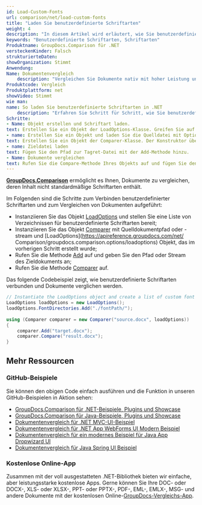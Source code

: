 ```yaml
---
id: Load-Custom-Fonts
url: comparison/net/load-custom-fonts
title: "Laden Sie benutzerdefinierte Schriftarten"
weight: 4
description: "In diesem Artikel wird erläutert, wie Sie benutzerdefinierte Schriftarten in PDF-, Word-, Excel- und PowerPoint-Dokumenten laden, wenn Sie GroupDocs.Comparison für .NET verwenden."
keywords: "Benutzerdefinierte Schriftarten, Schriftarten"
Produktname: GroupDocs.Comparison für .NET
versteckenKinder: Falsch
strukturierteDaten:
showOrganization: Stimmt
Anwendung:
Name: Dokumentenvergleich
    description: "Vergleichen Sie Dokumente nativ mit hoher Leistung unter Verwendung der C#-Sprache und GroupDocs.Comparison für .NET"
Produktcode: Vergleich
Produktplattform: net
showVideo: Stimmt
wie man:
name: So laden Sie benutzerdefinierte Schriftarten in .NET
    description: "Erfahren Sie Schritt für Schritt, wie Sie benutzerdefinierte Schriftarten in .NET laden"
Schritte:
- Name: Objekt erstellen und Schriftart laden.
text: Erstellen Sie ein Objekt der LoadOptions-Klasse. Greifen Sie auf das Objektfeld zu, indem Sie die Add-Methode mit dem Pfad zum Schriftartdateiparameter verwenden.
- name: Erstellen Sie ein Objekt und laden Sie die Quelldatei mit Optionen
text: Erstellen Sie ein Objekt der Comparer-Klasse. Der Konstruktor übernimmt den Pfadparameter der Quelldatei und das Objekt von LoadOptions. Sie können je nach Ihren Anforderungen einen absoluten oder relativen Dateipfad angeben.
- name: Zieldatei laden
text: Fügen Sie den Pfad zur Tagret-Datei mit der Add-Methode hinzu.
- Name: Dokumente vergleichen
text: Rufen Sie die Compare-Methode Ihres Objekts auf und fügen Sie den resultierenden Dateipfadparameter und das Optionsobjekt ein.
---
```

[**GroupDocs.Comparison**](https://products.groupdocs.com/comparison/net) ermöglicht es Ihnen, Dokumente zu vergleichen, deren Inhalt nicht standardmäßige Schriftarten enthält.

Im Folgenden sind die Schritte zum Verbinden benutzerdefinierter Schriftarten und zum Vergleichen von Dokumenten aufgeführt:

* Instanziieren Sie das Objekt [LoadOptions](https://apireference.groupdocs.com/net/comparison/groupdocs.comparison.options/loadoptions) und stellen Sie eine Liste von Verzeichnissen für benutzerdefinierte Schriftarten bereit;
* Instanziieren Sie das Objekt [Comparer](https://apireference.groupdocs.com/net/comparison/groupdocs.comparison/comparer) mit Quelldokumentpfad oder -stream und [LoadOptions](https://apireference.groupdocs.com/net/ Comparison/groupdocs.comparison.options/loadoptions) Objekt, das im vorherigen Schritt erstellt wurde;
* Rufen Sie die Methode [Add](https://apireference.groupdocs.com/net/comparison/groupdocs.comparison/comparer/methods/add/index) auf und geben Sie den Pfad oder Stream des Zieldokuments an;
* Rufen Sie die Methode [Comparer](https://apireference.groupdocs.com/net/comparison/groupdocs.comparison/comparer) auf.

Das folgende Codebeispiel zeigt, wie benutzerdefinierte Schriftarten verbunden und Dokumente verglichen werden.

```csharp
// Instantiate the LoadOptions object and create a list of custom font directories.
LoadOptions loadOptions = new LoadOptions();
loadOptions.FontDirectories.Add("./fontPath/");
 
using (Comparer comparer = new Comparer("source.docx", loadOptions))
{
    comparer.Add("target.docx");
    comparer.Compare("result.docx");
}
```

## Mehr Ressourcen
### GitHub-Beispiele
Sie können den obigen Code einfach ausführen und die Funktion in unseren GitHub-Beispielen in Aktion sehen:
* [GroupDocs.Comparison für .NET-Beispiele, Plugins und Showcase](https://github.com/groupdocs-comparison/GroupDocs.Comparison-for-.NET)
* [GroupDocs.Comparison für Java-Beispiele, Plugins und Showcase](https://github.com/groupdocs-comparison/GroupDocs.Comparison-for-Java)
* [Dokumentenvergleich für .NET MVC-UI-Beispiel](https://github.com/groupdocs-comparison/GroupDocs.Comparison-for-.NET-MVC)
* [Dokumentenvergleich für .NET App WebForms UI Modern Beispiel](https://github.com/groupdocs-comparison/GroupDocs.Comparison-for-.NET-WebForms)
* [Dokumentenvergleich für ein modernes Beispiel für Java App Dropwizard UI](https://github.com/groupdocs-comparison/GroupDocs.Comparison-for-Java-Dropwizard)
* [Dokumentenvergleich für Java Spring UI Beispiel](https://github.com/groupdocs-comparison/GroupDocs.Comparison-for-Java-Spring)
    

### Kostenlose Online-App
Zusammen mit der voll ausgestatteten .NET-Bibliothek bieten wir einfache, aber leistungsstarke kostenlose Apps.
Gerne können Sie Ihre DOC- oder DOCX-, XLS- oder XLSX-, PPT- oder PPTX-, PDF-, EML-, EMLX-, MSG- und andere Dokumente mit der kostenlosen Online-[GroupDocs-Vergleichs-App](https://products.groupdocs.app/comparison ).

